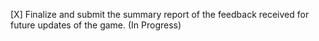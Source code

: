 [X] Finalize and submit the summary report of the feedback received for future updates of the game. (In Progress)
